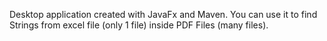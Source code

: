 Desktop application created with JavaFx and Maven.
You can use it to find Strings from excel file (only 1 file) inside PDF Files (many files).
